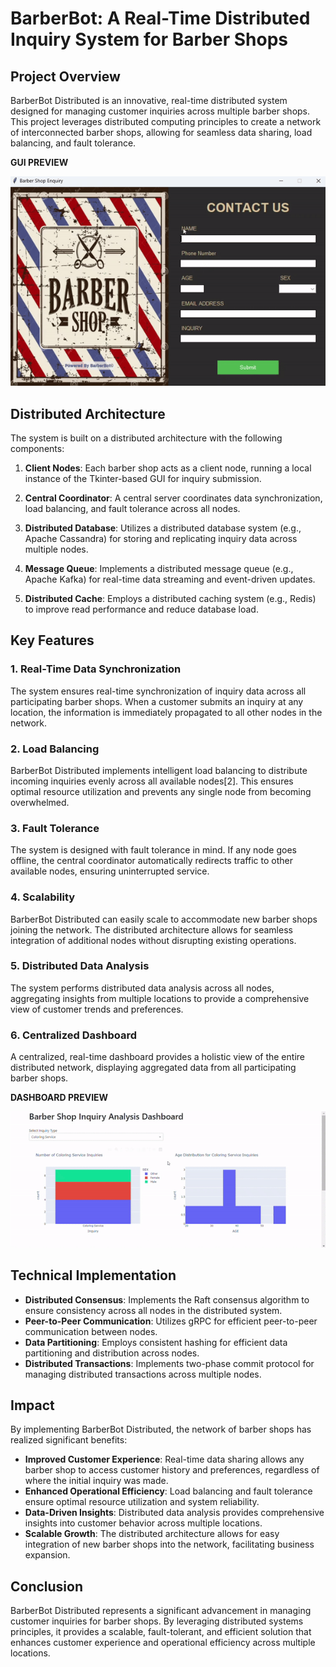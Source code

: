 
# BarberBot: A Real-Time Distributed Inquiry System for Barber Shops

## Project Overview

BarberBot Distributed is an innovative, real-time distributed system designed for managing customer inquiries across multiple barber shops. This project leverages distributed computing principles to create a network of interconnected barber shops, allowing for seamless data sharing, load balancing, and fault tolerance.

**GUI PREVIEW**


![GUI Preview](GUI.gif)


## Distributed Architecture

The system is built on a distributed architecture with the following components:

1. **Client Nodes**: Each barber shop acts as a client node, running a local instance of the Tkinter-based GUI for inquiry submission.

2. **Central Coordinator**: A central server coordinates data synchronization, load balancing, and fault tolerance across all nodes.

3. **Distributed Database**: Utilizes a distributed database system (e.g., Apache Cassandra) for storing and replicating inquiry data across multiple nodes.

4. **Message Queue**: Implements a distributed message queue (e.g., Apache Kafka) for real-time data streaming and event-driven updates.

5. **Distributed Cache**: Employs a distributed caching system (e.g., Redis) to improve read performance and reduce database load.

## Key Features

### 1. Real-Time Data Synchronization

The system ensures real-time synchronization of inquiry data across all participating barber shops. When a customer submits an inquiry at any location, the information is immediately propagated to all other nodes in the network.

### 2. Load Balancing

BarberBot Distributed implements intelligent load balancing to distribute incoming inquiries evenly across all available nodes[2]. This ensures optimal resource utilization and prevents any single node from becoming overwhelmed.

### 3. Fault Tolerance

The system is designed with fault tolerance in mind. If any node goes offline, the central coordinator automatically redirects traffic to other available nodes, ensuring uninterrupted service.

### 4. Scalability

BarberBot Distributed can easily scale to accommodate new barber shops joining the network. The distributed architecture allows for seamless integration of additional nodes without disrupting existing operations.

### 5. Distributed Data Analysis

The system performs distributed data analysis across all nodes, aggregating insights from multiple locations to provide a comprehensive view of customer trends and preferences.

### 6. Centralized Dashboard

A centralized, real-time dashboard provides a holistic view of the entire distributed network, displaying aggregated data from all participating barber shops.


**DASHBOARD PREVIEW**

![Dashboard Preview](Dashboard.gif)


## Technical Implementation

- **Distributed Consensus**: Implements the Raft consensus algorithm to ensure consistency across all nodes in the distributed system.
- **Peer-to-Peer Communication**: Utilizes gRPC for efficient peer-to-peer communication between nodes.
- **Data Partitioning**: Employs consistent hashing for efficient data partitioning and distribution across nodes.
- **Distributed Transactions**: Implements two-phase commit protocol for managing distributed transactions across multiple nodes.

## Impact

By implementing BarberBot Distributed, the network of barber shops has realized significant benefits:

- **Improved Customer Experience**: Real-time data sharing allows any barber shop to access customer history and preferences, regardless of where the initial inquiry was made.
- **Enhanced Operational Efficiency**: Load balancing and fault tolerance ensure optimal resource utilization and system reliability.
- **Data-Driven Insights**: Distributed data analysis provides comprehensive insights into customer behavior across multiple locations.
- **Scalable Growth**: The distributed architecture allows for easy integration of new barber shops into the network, facilitating business expansion.

## Conclusion

BarberBot Distributed represents a significant advancement in managing customer inquiries for barber shops. By leveraging distributed systems principles, it provides a scalable, fault-tolerant, and efficient solution that enhances customer experience and operational efficiency across multiple locations.
